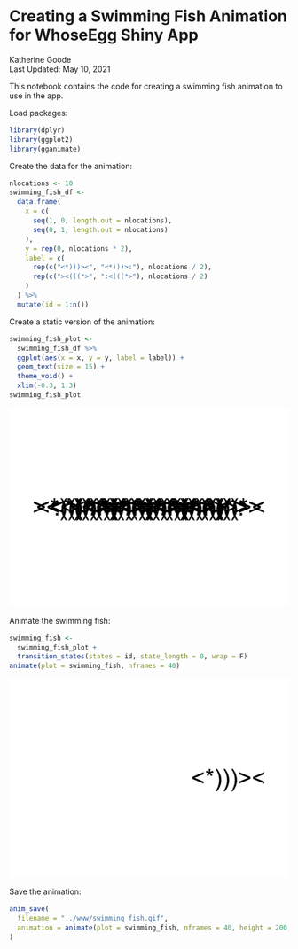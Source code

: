 Creating a Swimming Fish Animation for WhoseEgg Shiny App
================
Katherine Goode <br>
Last Updated: May 10, 2021

This notebook contains the code for creating a swimming fish animation
to use in the app.

Load packages:

``` r
library(dplyr)
library(ggplot2)
library(gganimate)
```

Create the data for the animation:

``` r
nlocations <- 10
swimming_fish_df <-
  data.frame(
    x = c(
      seq(1, 0, length.out = nlocations),
      seq(0, 1, length.out = nlocations)
    ),
    y = rep(0, nlocations * 2),
    label = c(
      rep(c("<*)))><", "<*)))>:"), nlocations / 2),
      rep(c("><(((*>", ":<(((*>"), nlocations / 2)
    )
  ) %>%
  mutate(id = 1:n())
```

Create a static version of the animation:

``` r
swimming_fish_plot <-
  swimming_fish_df %>%
  ggplot(aes(x = x, y = y, label = label)) +
  geom_text(size = 15) +
  theme_void() +
  xlim(-0.3, 1.3)
swimming_fish_plot
```

![](03-animation-for-app_files/figure-gfm/unnamed-chunk-3-1.png)<!-- -->

Animate the swimming fish:

``` r
swimming_fish <- 
  swimming_fish_plot + 
  transition_states(states = id, state_length = 0, wrap = F)
animate(plot = swimming_fish, nframes = 40)
```

![](03-animation-for-app_files/figure-gfm/unnamed-chunk-4-1.gif)<!-- -->

Save the animation:

``` r
anim_save(
  filename = "../www/swimming_fish.gif",
  animation = animate(plot = swimming_fish, nframes = 40, height = 200, width = 800)
)
```
